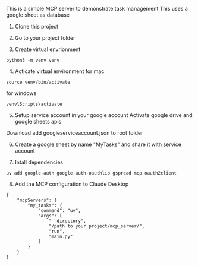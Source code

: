 This is a simple MCP server to demonstrate task management
This uses a google sheet as database

1. Clone this project

2. Go to your project folder

3. Create virtual envrionment
```
python3 -m venv venv
```

4. Acticate virtual environment for mac
```
source venv/bin/activate 
```

for windows
```
venv\Scripts\activate
```

5. Setup service account in your google account
Activate google drive and google sheets apis

Download add googleserviceaccount.json to root folder

6. Create a google sheet by name "MyTasks" and share it with service account

7. Intall dependencies

```
uv add google-auth google-auth-oauthlib gspread mcp oauth2client
```

8. Add the MCP configuration to Claude Desktop
```
{
    "mcpServers": {
        "my_tasks": {
            "command": "uv",
            "args": [
                "--directory",
                "/path to your project/mcp_server/",
                "run",
                "main.py"
            ]
        }
    }
}
```